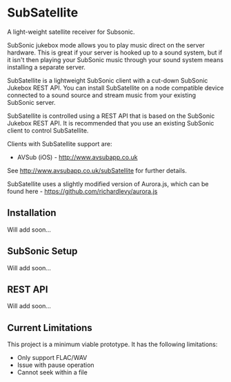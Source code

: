 # SubSatellite

A light-weight satellite receiver for Subsonic.  

SubSonic jukebox mode allows you to play music direct on the server hardware.  This is great if your server is hooked up to a sound system, but if it isn't then playing your SubSonic music through your sound system means installing a separate server.

SubSatellite is a lightweight SubSonic client with a cut-down SubSonic Jukebox REST API.  You can install SubSatellite on a node compatible device connected to a sound source and stream music from your existing SubSonic server. 

SubSatellite is controlled using a REST API that is based on the SubSonic Jukebox REST API.  It is recommended that you use an existing SubSonic client to control SubSatellite.

Clients with SubSatellite support are:

* AVSub (iOS) - http://www.avsubapp.co.uk

See http://www.avsubapp.co.uk/subSatellite for further details.

SubSatellite uses a slightly modified version of Aurora.js, which can be found here - https://github.com/richardlevy/aurora.js

## Installation

Will add soon...

## SubSonic Setup

Will add soon...

## REST API

Will add soon...

## Current Limitations

This project is a minimum viable prototype.  It has the following limitations:

* Only support FLAC/WAV
* Issue with pause operation
* Cannot seek within a file
